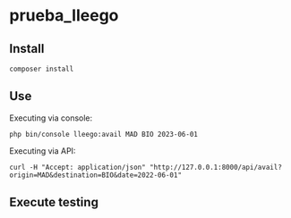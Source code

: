 # prueba_lleego


## Install
```
composer install
```


## Use

Executing via console:
```
php bin/console lleego:avail MAD BIO 2023-06-01
```

Executing via API:
```
curl -H "Accept: application/json" "http://127.0.0.1:8000/api/avail?origin=MAD&destination=BIO&date=2022-06-01"
```


## Execute testing
